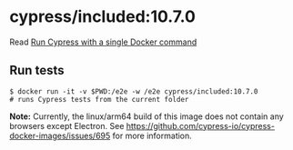 <!--
WARNING: this file was autogenerated by generate-included-image.js using

    npm run add:included -- 10.7.0 cypress/browsers:node16.14.2-slim-chrome100-ff99-edge
-->

# cypress/included:10.7.0

Read [Run Cypress with a single Docker command][blog post url]

## Run tests

```shell
$ docker run -it -v $PWD:/e2e -w /e2e cypress/included:10.7.0
# runs Cypress tests from the current folder
```

**Note:** Currently, the linux/arm64 build of this image does not contain any browsers except Electron. See https://github.com/cypress-io/cypress-docker-images/issues/695 for more information.

[blog post url]: https://www.cypress.io/blog/2019/05/02/run-cypress-with-a-single-docker-command/
